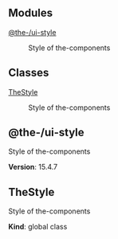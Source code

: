 <!--- Code generated by @the-/script-doc. DO NOT EDIT. -->

## Modules

<dl>
<dt><a href="#module_@the-/ui-style">@the-/ui-style</a></dt>
<dd><p>Style of the-components</p>
</dd>
</dl>

## Classes

<dl>
<dt><a href="#TheStyle">TheStyle</a></dt>
<dd><p>Style of the-components</p>
</dd>
</dl>

<a name="module_@the-/ui-style"></a>

## @the-/ui-style
Style of the-components

**Version**: 15.4.7  
<a name="TheStyle"></a>

## TheStyle
Style of the-components

**Kind**: global class  
